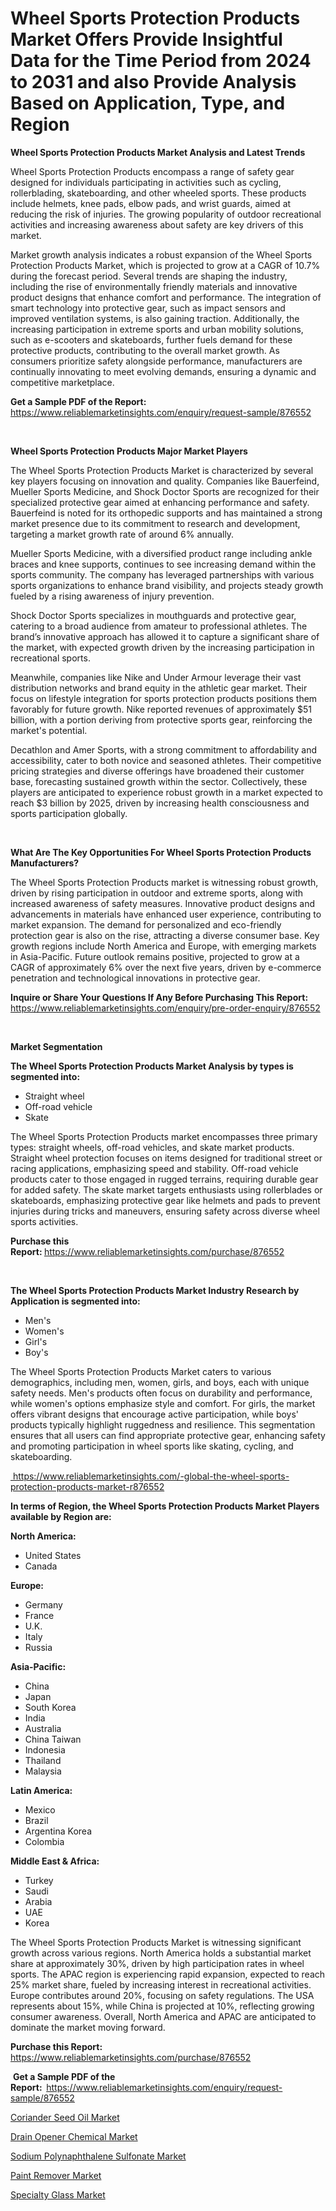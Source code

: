 <p><h1>Wheel Sports Protection Products Market Offers Provide Insightful Data for the Time Period from 2024 to 2031 and also Provide Analysis Based on Application, Type, and Region</h1></p><p><strong>Wheel Sports Protection Products Market Analysis and Latest Trends</strong></p>
<p><p>Wheel Sports Protection Products encompass a range of safety gear designed for individuals participating in activities such as cycling, rollerblading, skateboarding, and other wheeled sports. These products include helmets, knee pads, elbow pads, and wrist guards, aimed at reducing the risk of injuries. The growing popularity of outdoor recreational activities and increasing awareness about safety are key drivers of this market.</p><p>Market growth analysis indicates a robust expansion of the Wheel Sports Protection Products Market, which is projected to grow at a CAGR of 10.7% during the forecast period. Several trends are shaping the industry, including the rise of environmentally friendly materials and innovative product designs that enhance comfort and performance. The integration of smart technology into protective gear, such as impact sensors and improved ventilation systems, is also gaining traction. Additionally, the increasing participation in extreme sports and urban mobility solutions, such as e-scooters and skateboards, further fuels demand for these protective products, contributing to the overall market growth. As consumers prioritize safety alongside performance, manufacturers are continually innovating to meet evolving demands, ensuring a dynamic and competitive marketplace.</p></p>
<p><strong>Get a Sample PDF of the Report:&nbsp;</strong> <a href="https://www.reliablemarketinsights.com/enquiry/request-sample/876552">https://www.reliablemarketinsights.com/enquiry/request-sample/876552</a></p>
<p>&nbsp;</p>
<p><strong>Wheel Sports Protection Products Major Market Players</strong></p>
<p><p>The Wheel Sports Protection Products Market is characterized by several key players focusing on innovation and quality. Companies like Bauerfeind, Mueller Sports Medicine, and Shock Doctor Sports are recognized for their specialized protective gear aimed at enhancing performance and safety. Bauerfeind is noted for its orthopedic supports and has maintained a strong market presence due to its commitment to research and development, targeting a market growth rate of around 6% annually.</p><p>Mueller Sports Medicine, with a diversified product range including ankle braces and knee supports, continues to see increasing demand within the sports community. The company has leveraged partnerships with various sports organizations to enhance brand visibility, and projects steady growth fueled by a rising awareness of injury prevention.</p><p>Shock Doctor Sports specializes in mouthguards and protective gear, catering to a broad audience from amateur to professional athletes. The brand’s innovative approach has allowed it to capture a significant share of the market, with expected growth driven by the increasing participation in recreational sports.</p><p>Meanwhile, companies like Nike and Under Armour leverage their vast distribution networks and brand equity in the athletic gear market. Their focus on lifestyle integration for sports protection products positions them favorably for future growth. Nike reported revenues of approximately $51 billion, with a portion deriving from protective sports gear, reinforcing the market's potential.</p><p>Decathlon and Amer Sports, with a strong commitment to affordability and accessibility, cater to both novice and seasoned athletes. Their competitive pricing strategies and diverse offerings have broadened their customer base, forecasting sustained growth within the sector. Collectively, these players are anticipated to experience robust growth in a market expected to reach $3 billion by 2025, driven by increasing health consciousness and sports participation globally.</p></p>
<p>&nbsp;</p>
<p><strong>What Are The Key Opportunities For Wheel Sports Protection Products Manufacturers?</strong></p>
<p><p>The Wheel Sports Protection Products market is witnessing robust growth, driven by rising participation in outdoor and extreme sports, along with increased awareness of safety measures. Innovative product designs and advancements in materials have enhanced user experience, contributing to market expansion. The demand for personalized and eco-friendly protection gear is also on the rise, attracting a diverse consumer base. Key growth regions include North America and Europe, with emerging markets in Asia-Pacific. Future outlook remains positive, projected to grow at a CAGR of approximately 6% over the next five years, driven by e-commerce penetration and technological innovations in protective gear.</p></p>
<p><strong>Inquire or Share Your Questions If Any Before Purchasing This Report:</strong> <a href="https://www.reliablemarketinsights.com/enquiry/pre-order-enquiry/876552">https://www.reliablemarketinsights.com/enquiry/pre-order-enquiry/876552</a></p>
<p>&nbsp;</p>
<p><strong>Market Segmentation</strong></p>
<p><strong>The Wheel Sports Protection Products Market Analysis by types is segmented into:</strong></p>
<p><ul><li>Straight wheel</li><li>Off-road vehicle</li><li>Skate</li></ul></p>
<p><p>The Wheel Sports Protection Products market encompasses three primary types: straight wheels, off-road vehicles, and skate market products. Straight wheel protection focuses on items designed for traditional street or racing applications, emphasizing speed and stability. Off-road vehicle products cater to those engaged in rugged terrains, requiring durable gear for added safety. The skate market targets enthusiasts using rollerblades or skateboards, emphasizing protective gear like helmets and pads to prevent injuries during tricks and maneuvers, ensuring safety across diverse wheel sports activities.</p></p>
<p><strong>Purchase this Report:&nbsp;</strong><a href="https://www.reliablemarketinsights.com/purchase/876552">https://www.reliablemarketinsights.com/purchase/876552</a></p>
<p>&nbsp;</p>
<p><strong>The Wheel Sports Protection Products Market Industry Research by Application is segmented into:</strong></p>
<p><ul><li>Men's</li><li>Women's</li><li>Girl's</li><li>Boy's</li></ul></p>
<p><p>The Wheel Sports Protection Products Market caters to various demographics, including men, women, girls, and boys, each with unique safety needs. Men's products often focus on durability and performance, while women's options emphasize style and comfort. For girls, the market offers vibrant designs that encourage active participation, while boys' products typically highlight ruggedness and resilience. This segmentation ensures that all users can find appropriate protective gear, enhancing safety and promoting participation in wheel sports like skating, cycling, and skateboarding.</p></p>
<p><a href="https://www.reliablemarketinsights.com/-global-the-wheel-sports-protection-products-market-r876552">&nbsp;https://www.reliablemarketinsights.com/-global-the-wheel-sports-protection-products-market-r876552</a></p>
<p><strong>In terms of Region, the Wheel Sports Protection Products Market Players available by Region are:</strong></p>
<p>
    <p> <strong> North America: </strong>
        <ul>
            <li>United States</li>
            <li>Canada</li>
        </ul>
        </p> 
    <p> <strong> Europe: </strong>
        <ul>
            <li>Germany</li>
            <li>France</li>
            <li>U.K.</li>
            <li>Italy</li>
            <li>Russia</li>
        </ul>
        </p> 
    <p> <strong> Asia-Pacific: </strong>
        <ul>
            <li>China</li>
            <li>Japan</li>
            <li>South Korea</li>
            <li>India</li>
            <li>Australia</li>
            <li>China Taiwan</li>
            <li>Indonesia</li>
            <li>Thailand</li>
            <li>Malaysia</li>
        </ul>
        </p> 
    <p> <strong> Latin America: </strong>
        <ul>
            <li>Mexico</li>
            <li>Brazil</li>
            <li>Argentina Korea</li>
            <li>Colombia</li>
        </ul>
        </p> 
    <p> <strong> Middle East & Africa: </strong>
        <ul>
            <li>Turkey</li>
            <li>Saudi</li>
            <li>Arabia</li>
            <li>UAE</li>
            <li>Korea</li>
        </ul>
    </p>
    </p>
<p><p>The Wheel Sports Protection Products Market is witnessing significant growth across various regions. North America holds a substantial market share at approximately 30%, driven by high participation rates in wheel sports. The APAC region is experiencing rapid expansion, expected to reach 25% market share, fueled by increasing interest in recreational activities. Europe contributes around 20%, focusing on safety regulations. The USA represents about 15%, while China is projected at 10%, reflecting growing consumer awareness. Overall, North America and APAC are anticipated to dominate the market moving forward.</p></p>
<p><strong>Purchase this Report: </strong><a href="https://www.reliablemarketinsights.com/purchase/876552">https://www.reliablemarketinsights.com/purchase/876552</a></p>
<p>&nbsp;<strong>Get a Sample PDF of the Report:&nbsp;&nbsp;</strong><a href="https://www.reliablemarketinsights.com/enquiry/request-sample/876552">https://www.reliablemarketinsights.com/enquiry/request-sample/876552</a></p>
<p><strong></strong></p>
<p><p><a href="https://medium.com/@paulcormier1971/the-coriander-seed-oil-market-has-grown-significantly-as-a-result-of-several-important-causes-d942281682bc">Coriander Seed Oil Market</a></p><p><a href="https://issuu.com/reportprime-2/docs/drain-opener-chemical-market-size-2_27428fea73c907">Drain Opener Chemical Market</a></p><p><a href="https://medium.com/@paulcormier1971/sodium-polynaphthalene-sulfonate-market-outlook-and-forecast-from-2024-to-2031-5f2f145801e7">Sodium Polynaphthalene Sulfonate Market</a></p><p><a href="https://www.linkedin.com/pulse/in-depth-analysis-global-paint-remover-market-scope-its-z5izf?trackingId=fFyPfzhMQ6CAswP9qnhIzQ%3D%3D">Paint Remover Market</a></p><p><a href="https://www.linkedin.com/pulse/what-current-future-prospects-specialty-glass-market-analysis-fds5f?trackingId=Gy988P%2BxT728ROp%2Bj9nURg%3D%3D">Specialty Glass Market</a></p></p>